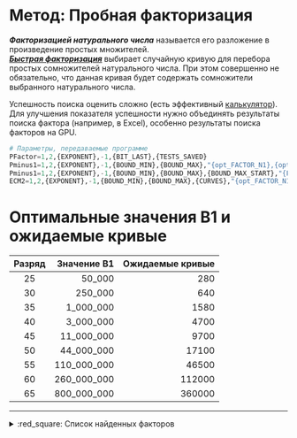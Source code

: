 [License]: //creativecommons.org/licenses/by-nc-sa/4.0/deed.ru

# Метод: Пробная факторизация

***Факторизацией натурального числа*** называется его разложение в произведение простых множителей.  
***[Быстрая факторизация]*** выбирает случайную кривую для перебора простых сомножителей натурального числа. 
При этом совершенно не обязательно, что данная кривая будет содержать сомножители выбранного натурального 
числа.  

Успешность поиска оценить сложно (есть эффективный [калькулятор]). Для улучшения показателя успешности 
нужно объединять результаты поиска фактора (например, в Excel), особенно результаты поиска факторов на GPU.
``` tf
# Параметры, передаваемые программе
PFactor=1,2,{EXPONENT},-1,{BIT_LAST},{TESTS_SAVED}
Pminus1=1,2,{EXPONENT},-1,{BOUND_MIN},{BOUND_MAX},"{opt_FACTOR_N1},{opt_FACTOR_N2}"
Pminus1=1,2,{EXPONENT},-1,{BOUND_MIN},{BOUND_MAX},{BOUND_MAX_START},"{FACTOR_N1},{FACTOR_N2}"
ECM2=1,2,{EXPONENT},-1,{BOUND_MIN},{BOUND_MAX},{CURVES},"{opt_FACTOR_N1},{opt_FACTOR_N2}"
```

[Быстрая факторизация]: //www.mersenne.org/report_top_500_p-1/
[калькулятор]: //github.com/alpertron/calculators


# Оптимальные значения B1 и ожидаемые кривые

|Разряд|Значение B1|Ожидаемые кривые
|:---:| ---:| ---:
|25|50_000|280
|30|250_000|640
|35|1_000_000|1580
|40|3_000_000|4700
|45|11_000_000|9700
|50|44_000_000|17100
|55|110_000_000|46500
|60|260_000_000|112000
|65|800_000_000|360000

---
<details>
<summary>:red_square: Список найденных факторов</summary><br />

|Имя процессора|Экспонента|Полученно (передано)|Простой множитель
|:--- | ---:|:---:| ---:
|CPU_i3-4160T|M<sub>10867</sub>|2019-08-20|[82832860164133033565264741146994303791687](//mersenne.org/M10867 "135,9 бит")<br /><sup>(ECM curve 4090, B1=3000000, B2=B1*100, Sigma=3176262810979290)</sup>
|CPU_i3-3240|M<sub>179807</sub>|2020-07-21|[8908820444602872157985947159](//mersenne.org/M179807 "92,8 бит")
|CPU_i3-4130T|M<sub>182473</sub>|2019-11-21|[6105157288266030601971636011773183](//mersenne.org/M182473 "112,2 бит")
|CPU_i3-4130T|M<sub>186601</sub>|2020-04-22|[6335814304984386400062255874736137](//mersenne.org/M186601 "112,3 бит")
|CPU_i3-3220T|M<sub>190297</sub>|2021-01-30|[149067583885988546673114547807](//mersenne.org/M190297 "96,9 бит")
|CPU_i3-3240|M<sub>194687</sub>|2020-06-02|[350308324287853241164704038137783](//mersenne.org/M194687 "108,1 бит")
|CPU_i5-7400T|M<sub>204461</sub>|2020-06-16|[13887385625510659686126690641](//mersenne.org/M204461 "93,5 бит")
|CPU_i3-4130T|M<sub>205937</sub>|2021-02-07|[14527115491319733689217695942607839](//mersenne.org/M205937 "113,5 бит")
|CPU_i3-3240|M<sub>208367</sub>|2019-11-29|[355611993314329042162913497](//mersenne.org/M208367 "88,2 бит")
|CPU_i5-7400T|M<sub>212557</sub>|2021-01-23|[4550117868689862015372775241](//mersenne.org/M212557 "91,9 бит")
|CPU_i3-3240|M<sub>215503</sub>|2020-11-06|[10492524329302829549846743327](//mersenne.org/M215503 "93,1 бит")
|CPU_i3-4130T|M<sub>219943</sub>|2020-10-18|[22221891142825827223088551](//mersenne.org/M219943 "84,2 бит")
|CPU_i5-7400T|M<sub>223061</sub>|2021-01-05|[782010403246230561225393068137](//mersenne.org/M223061 "99,3 бит")
|CPU_i3-3220T|M<sub>226691</sub>|2020-01-23|[2356137892153772530023725265049](//mersenne.org/M226691 "100,9 бит")
|CPU_i5-7400T|M<sub>236893</sub>|2020-01-23|[440619936996878195341147721](//mersenne.org/M236893 "88,5 бит")
|CPU_i5-7400T|M<sub>240017</sub>|2021-02-24|[207388950441821518487369719](//mersenne.org/M240017 "87,4 бит")
|CPU_i3-3240|M<sub>240341</sub>|2020-10-21|[14564194736309668622575271408824313](//mersenne.org/M240341 "113,5 бит")
|CPU_i3-3240|M<sub>244381</sub>|2020-04-28|[544321867658790146018252177](//mersenne.org/M244381 "88,8 бит")
|CPU_i3-4130T|M<sub>249211</sub>|2020-11-14|[4231311287188684023882673097](//mersenne.org/M249211 "91,8 бит")
|CPU_i5-7400T|M<sub>249541</sub>|2020-07-15|[6014806187755835444877004231](//mersenne.org/M249541 "92,3 бит")
|CPU_i3-4130T|M<sub>249859</sub>|2020-08-04|[1362194296519303309656910457](//mersenne.org/M249859 "90,1 бит")
|CPU_i5-7400T|M<sub>260647</sub>|2021-03-05|[1364561386792052106468955961](//mersenne.org/M260647 "90,1 бит")
|CPU_i3-3240|M<sub>267601</sub>|2020-09-25|[5830195636655439372565947073](//mersenne.org/M267601 "92,2 бит")
|CPU_i3-3240|M<sub>272903</sub>|2020-07-05|[55270321578203648279734967](//mersenne.org/M272903 "85,5 бит")
|CPU_i3-3240|M<sub>276007</sub>|2020-09-26|[422673653296197834493769](//mersenne.org/M276007 "78,5 бит")
|CPU_i3-4130T|M<sub>282413</sub>|2020-12-10|[340956205582160672877209](//mersenne.org/M282413 "78,2 бит")
|CPU_i3-3240|M<sub>284857</sub>|2020-11-03|[6342830178287689341889442233](//mersenne.org/M284857 "92,4 бит")
|CPU_i3-4130T|M<sub>291689</sub>|2020-06-27|[641304973009750545740947502383](//mersenne.org/M291689 "99,0 бит")
|CPU_i3-4130T|M<sub>293453</sub>|2020-06-30|[183557027770532862517419511](//mersenne.org/M293453 "87,2 бит")
|CPU_i3-4160T|M<sub>1260877</sub>|2019-10-02|[295308856121652065144821431143](//mersenne.org/M1260877 "97,9 бит")<br /><sup>(ECM curve 264, B1=50000, B2=B1*100, Sigma=3987321284330159)</sup>
|CPU_i3-3220T|M<sub>1748471</sub>|2020-07-28|[9782225387480554906433](//mersenne.org/M1748471 "73,1 бит")
|CPU_i3-3240|M<sub>1748749</sub>|2020-06-04|[1101693662420199497948263](//mersenne.org/M1748749 "79,9 бит")
|CPU_i5-7400T|M<sub>1756919</sub>|2020-07-17|[420282713414566177132193](//mersenne.org/M1756919 "78,5 бит")
|CPU_i5-7400T|M<sub>1770551</sub>|2020-08-11|[1229067852017677956503](//mersenne.org/M1770551 "70,1 бит")
|CPU_i3-3240|M<sub>1775819</sub>|2020-06-22|[2183399348408396373881](//mersenne.org/M1775819 "70,9 бит")
|CPU_i5-7400T|M<sub>1779227</sub>|2020-09-02|[716802974144267311817](//mersenne.org/M1779227 "69,3 бит")
|CPU_i5-7400T|M<sub>1779529</sub>|2020-09-03|[361751716297473485026173503](//mersenne.org/M1779529 "88,2 бит")
|CPU_i5-7400T|M<sub>1779601</sub>|2020-06-19|[6654306946624358084057](//mersenne.org/M1779601 "72,5 бит")
|CPU_i3-3220T|M<sub>1780481</sub>|2020-07-17|[24311029838681384251303](//mersenne.org/M1780481 "74,4 бит")
|CPU_i3-3240|M<sub>1780787</sub>|2020-03-23|[2208575966115963611801297](//mersenne.org/M1780787 "80,9 бит")
|CPU_i5-7400T|M<sub>1781393</sub>|2020-09-11|[9245598697446358271306919599](//mersenne.org/M1781393 "92,9 бит")
|CPU_i3-4130T|M<sub>1790303</sub>|2020-10-08|[84091307379778469337607](//mersenne.org/M1790303 "76,2 бит")
|CPU_i5-7400T|M<sub>1790969</sub>|2020-07-31|[13195845564583138753367](//mersenne.org/M1790969 "73,5 бит")
|CPU_i3-3240|M<sub>1794277</sub>|2020-10-15|[13566397381259978586503](//mersenne.org/M1794277 "73,5 бит")
|CPU_i5-7400T|M<sub>1794343</sub>|2020-07-09|[3013403412890191833961](//mersenne.org/M1794343 "71,4 бит")
|CPU_i3-4130T|M<sub>1797503</sub>|2020-06-19|[1179098613782804828192609](//mersenne.org/M1797503 "80,0 бит")
|CPU_i3-4130T|M<sub>1803089</sub>|2020-06-06|[692432289569587180612463](//mersenne.org/M1803089 "79,2 бит")
|CPU_i5-7400T|M<sub>1806803</sub>|2020-08-12|[244326231917086486697](//mersenne.org/M1806803 "67,7 бит")
|CPU_i3-4130T|M<sub>1808207</sub>|2021-01-07|[1087489101201148609423](//mersenne.org/M1808207 "69,9 бит")
|CPU_i5-7400T|M<sub>1808497</sub>|2020-07-14|[9706123523375446467647](//mersenne.org/M1808497 "73,0 бит")
|CPU_i3-3220T|M<sub>1810199</sub>|2020-11-18|[157697807282564586898519](//mersenne.org/M1810199 "77,1 бит")
|CPU_i3-4130T|M<sub>1810609</sub>|2020-07-17|[26465926164226557922159](//mersenne.org/M1810609 "74,5 бит")
|CPU_i3-3220T|M<sub>1817581</sub>|2020-12-19|[1189085596205257849526737](//mersenne.org/M1817581 "80,0 бит")
|CPU_i3-3240|M<sub>1817707</sub>|2020-07-25|[54019915269001796699970361](//mersenne.org/M1817707 "85,5 бит")
|CPU_i3-3240|M<sub>1818727</sub>|2020-10-05|[1524678261054558180071](//mersenne.org/M1818727 "70,4 бит")
|CPU_i5-7400T|M<sub>1820279</sub>|2020-08-15|[18591257656105278391249](//mersenne.org/M1820279 "74,0 бит")
|CPU_i3-3220T|M<sub>1824707</sub>|2020-12-26|[43333587508361131449337](//mersenne.org/M1824707 "75,2 бит")
|CPU_i3-4130T|M<sub>1825039</sub>|2020-07-10|[1077556895940053786953](//mersenne.org/M1825039 "69,9 бит")
|CPU_i5-7400T|M<sub>1825891</sub>|2021-01-03|[25087933734732565649248321](//mersenne.org/M1825891 "84,4 бит")
|CPU_i3-3240|M<sub>1826129</sub>|2020-10-17|[240060603497813611049](//mersenne.org/M1826129 "67,7 бит")
|CPU_i3-4130T|M<sub>1826743</sub>|2021-01-08|[403333729168115180214383](//mersenne.org/M1826743 "78,4 бит")
|CPU_i5-7400T|M<sub>1830931</sub>|2020-08-11|[42677833477679098748999](//mersenne.org/M1830931 "75,2 бит")
|CPU_i3-4130T|M<sub>1831933</sub>|2021-02-20|[69011301633052264737401](//mersenne.org/M1831933 "75,9 бит")
|CPU_i3-3220T|M<sub>1832459</sub>|2020-11-24|[31562787143567258404248079](//mersenne.org/M1832459 "84,7 бит")
|CPU_i3-4130T|M<sub>1837903</sub>|2020-07-21|[13281786178167483175609](//mersenne.org/M1837903 "73,5 бит")
|CPU_i3-3220T|M<sub>1838423</sub>|2020-11-24|[230213760093827396759](//mersenne.org/M1838423 "67,6 бит")
|CPU_i3-4130T|M<sub>1839601</sub>|2021-02-23|[2923009946171327873633](//mersenne.org/M1839601 "71,3 бит")
|CPU_i3-4130T|M<sub>1840393</sub>|2020-07-24|[202934639674844633911](//mersenne.org/M1840393 "67,5 бит")
|CPU_i3-4130T|M<sub>1842941</sub>|2021-03-01|[8041440301620043380511](//mersenne.org/M1842941 "72,8 бит")
|CPU_i3-3220T|M<sub>1843183</sub>|2020-12-01|[835922814028155447994489](//mersenne.org/M1843183 "79,5 бит")
|CPU_i3-3240|M<sub>1843487</sub>|2020-10-05|[42539782418183734268911](//mersenne.org/M1843487 "75,2 бит")
|CPU_i3-3240|M<sub>1844099</sub>|2020-10-06|[27895907770515882935017](//mersenne.org/M1844099 "74,6 бит")
|CPU_i3-3220T|M<sub>1844153</sub>|2020-07-28|[208696059530445027887](//mersenne.org/M1844153 "67,5 бит")
|CPU_i3-3220T|M<sub>1844939</sub>|2020-07-29|[238448870647471358713](//mersenne.org/M1844939 "67,7 бит")
|CPU_i3-4130T|M<sub>1845913</sub>|2020-06-06|[274125696466187185511](//mersenne.org/M1845913 "67,9 бит")
|CPU_i3-3240|M<sub>1848923</sub>|2020-07-08|[5959243418438687591474153](//mersenne.org/M1848923 "82,3 бит")
|CPU_i3-3220T|M<sub>1849843</sub>|2021-03-28|[673906381801109443654877201](//mersenne.org/M1849843 "89,1 бит")
|CPU_i5-7400T|M<sub>1851407</sub>|2021-02-08|[590019308792284662503](//mersenne.org/M1851407 "69,0 бит")
|CPU_i3-3240|M<sub>1853479</sub>|2020-09-08|[156003539033246584721](//mersenne.org/M1853479 "67,1 бит")
|CPU_i3-4130T|M<sub>1853807</sub>|2020-11-20|[529911299168011084854799](//mersenne.org/M1853807 "78,8 бит")
|CPU_i3-3220T|M<sub>1855849</sub>|2020-07-20|[14445906697760712519833](//mersenne.org/M1855849 "73,6 бит")
|CPU_i5-7400T|M<sub>1857671</sub>|2020-06-25|[3921223347135641910510401](//mersenne.org/M1857671 "81,7 бит")
|CPU_i3-3220T|M<sub>1858583</sub>|2021-02-11|[10171611024230424658961](//mersenne.org/M1858583 "73,1 бит")
|CPU_i3-3240|M<sub>1862383</sub>|2020-12-31|[838841300506144613897](//mersenne.org/M1862383 "69,5 бит")
|CPU_i3-4130T|M<sub>1862941</sub>|2020-07-28|[21180396504202844818806060961](//mersenne.org/M1862941 "94,1 бит")
|CPU_i3-4130T|M<sub>1863451</sub>|2020-12-04|[1558453941039570915497](//mersenne.org/M1863451 "70,4 бит")
|CPU_i5-7400T|M<sub>1863583</sub>|2021-01-22|[168098659632645100049](//mersenne.org/M1863583 "67,2 бит")
|CPU_i3-4130T|M<sub>1863971</sub>|2020-07-31|[193869571336390226087](//mersenne.org/M1863971 "67,4 бит")
|CPU_i3-3220T|M<sub>1865881</sub>|2020-12-13|[3084260537114498471833](//mersenne.org/M1865881 "71,4 бит")
|CPU_i3-3220T|M<sub>1867601</sub>|2021-03-23|[80000233390682861297647](//mersenne.org/M1867601 "76,1 бит")
|CPU_i5-7400T|M<sub>1867753</sub>|2020-08-11|[123226401138996168889](//mersenne.org/M1867753 "66,7 бит")
|CPU_i3-3240|M<sub>1867883</sub>|2021-03-23|[31925706746610570580439](//mersenne.org/M1867883 "74,8 бит")
|CPU_i3-3240|M<sub>1869617</sub>|2020-11-24|[31290230502255006055463](//mersenne.org/M1869617 "74,7 бит")
|CPU_i3-3220T|M<sub>1874177</sub>|2021-03-02|[4705775280871272212417](//mersenne.org/M1874177 "72,0 бит")
|CPU_i3-3240|M<sub>1874627</sub>|2020-10-05|[583200974498885420814911](//mersenne.org/M1874627 "78,9 бит")
|CPU_i3-4130T|M<sub>1877933</sub>|2020-12-10|[37279021748511254068057](//mersenne.org/M1877933 "75,0 бит")
|CPU_i3-3240|M<sub>1879789</sub>|2020-10-01|[2975424515145393439928753](//mersenne.org/M1879789 "81,3 бит")
|CPU_i3-3240|M<sub>1880551</sub>|2020-12-27|[10084143634263882660016367](//mersenne.org/M1880551 "83,1 бит")
|CPU_i3-3240|M<sub>1881079</sub>|2020-08-13|[936518605029984752863](//mersenne.org/M1881079 "69,7 бит")
|CPU_i3-3240|M<sub>1882861</sub>|2020-08-17|[666990098678118344881](//mersenne.org/M1882861 "69,2 бит")
|CPU_i3-3220T|M<sub>1884577</sub>|2020-09-07|[162443525152210399185503](//mersenne.org/M1884577 "77,1 бит")
|CPU_i3-4130T|M<sub>1895357</sub>|2020-07-30|[53032653694369279890991](//mersenne.org/M1895357 "75,5 бит")
|CPU_i5-7400T|M<sub>1896173</sub>|2020-08-02|[2274855984586358419471](//mersenne.org/M1896173 "70,9 бит")
|CPU_i3-4130T|M<sub>1897121</sub>|2020-09-07|[1319745417837217487807](//mersenne.org/M1897121 "70,2 бит")
|CPU_i5-7400T|M<sub>1900369</sub>|2020-08-14|[826858248426205165991](//mersenne.org/M1900369 "69,5 бит")
|CPU_i3-4130T|M<sub>1900571</sub>|2021-01-03|[148592047567029613241](//mersenne.org/M1900571 "67,0 бит")
|CPU_i5-7400T|M<sub>1902119</sub>|2020-09-01|[746463283174230565247](//mersenne.org/M1902119 "69,3 бит")
|CPU_i3-4130T|M<sub>1902643</sub>|2020-09-04|[89338778275924979908123153](//mersenne.org/M1902643 "86,2 бит")
|CPU_i5-7400T|M<sub>1903081</sub>|2020-09-05|[210011019266895338599](//mersenne.org/M1903081 "67,5 бит")
|CPU_i3-3220T|M<sub>1903289</sub>|2020-11-18|[28673912581062008978521](//mersenne.org/M1903289 "74,6 бит")
|CPU_i3-3240|M<sub>1907377</sub>|2021-02-21|[3528801890297695805383](//mersenne.org/M1907377 "71,6 бит")
|CPU_i3-4130T|M<sub>1907573</sub>|2020-10-26|[1682004340905866599103](//mersenne.org/M1907573 "70,5 бит")
|CPU_i3-4130T|M<sub>1909487</sub>|2021-02-25|[7490680989515349191519](//mersenne.org/M1909487 "72,7 бит")
|CPU_i3-3240|M<sub>1910339</sub>|2020-09-30|[2579924799738882287711713](//mersenne.org/M1910339 "81,1 бит")
|CPU_i3-3220T|M<sub>1911937</sub>|2020-12-01|[40023912798733559344013142311](//mersenne.org/M1911937 "95,0 бит")
|CPU_i3-4130T|M<sub>1912133</sub>|2021-03-02|[5883960840663737153249](//mersenne.org/M1912133 "72,3 бит")
|CPU_i3-3220T|M<sub>1912387</sub>|2020-12-01|[1655870639326574489209](//mersenne.org/M1912387 "70,5 бит")
|CPU_i3-3240|M<sub>1924799</sub>|2021-03-26|[306660015633133222927](//mersenne.org/M1924799 "68,1 бит")
|CPU_i3-3220T|M<sub>1935293</sub>|2020-11-17|[230380558690383191087](//mersenne.org/M1935293 "67,6 бит")
|CPU_i3-3240|M<sub>1936757</sub>|2021-02-15|[381273300291315930049](//mersenne.org/M1936757 "68,4 бит")
|CPU_i3-3220T|M<sub>1937233</sub>|2021-02-16|[1990366118246025635516119](//mersenne.org/M1937233 "80,7 бит")
|CPU_i3-4130T|M<sub>1941601</sub>|2021-02-02|[198833506342172570961881](//mersenne.org/M1941601 "77,4 бит")
|CPU_i3-3240|M<sub>1943023</sub>|2021-02-05|[1407684512005209168487](//mersenne.org/M1943023 "70,3 бит")
|CPU_i3-4130T|M<sub>1943413</sub>|2021-02-06|[90649073237337737335351](//mersenne.org/M1943413 "76,3 бит")
|CPU_i3-3220T|M<sub>1945319</sub>|2021-01-02|[2257709807135454081439](//mersenne.org/M1945319 "70,9 бит")
|CPU_i3-3220T|M<sub>1948699</sub>|2021-02-14|[295558393208271600569](//mersenne.org/M1948699 "68,0 бит")
|CPU_i3-3240|M<sub>1948981</sub>|2020-11-28|[3320224119463224463874513431](//mersenne.org/M1948981 "91,4 бит")
|CPU_i3-3220T|M<sub>1951597</sub>|2021-01-26|[292232734113717391447](//mersenne.org/M1951597 "68,0 бит")
|CPU_i5-7400T|M<sub>1955047</sub>|2021-02-25|[180220905072805403447](//mersenne.org/M1955047 "67,3 бит")
|CPU_i3-4130T|M<sub>1955827</sub>|2021-02-26|[15893792804910960362441](//mersenne.org/M1955827 "73,8 бит")
|CPU_i3-3240|M<sub>1959197</sub>|2021-01-20|[5070924667212676471201](//mersenne.org/M1959197 "72,1 бит")
|CPU_i3-3220T|M<sub>1962403</sub>|2021-03-19|[554239466175260665439](//mersenne.org/M1962403 "68,9 бит")
|CPU_i3-4130T|M<sub>1962523</sub>|2020-12-16|[9018703151544197440664379689](//mersenne.org/M1962523 "92,9 бит")
|CPU_i5-7400T|M<sub>1963751</sub>|2020-12-24|[237319355176663745521](//mersenne.org/M1963751 "67,7 бит")
|CPU_i3-3240|M<sub>1964317</sub>|2021-03-25|[1674782867894802494058199](//mersenne.org/M1964317 "80,5 бит")
|CPU_i3-3220T|M<sub>1980233</sub>|2021-02-11|[164915405820399231719183089](//mersenne.org/M1980233 "87,1 бит")
|CPU_i3-3240|M<sub>1980469</sub>|2021-02-11|[172468906391202586769](//mersenne.org/M1980469 "67,2 бит")
|CPU_i3-4130T|M<sub>1990433</sub>|2021-03-02|[5077226743159385410703](//mersenne.org/M1990433 "72,1 бит")
|CPU_i3-3240|M<sub>1993477</sub>|2021-03-11|[187999998821759289199](//mersenne.org/M1993477 "67,3 бит")
|CPU_i3-3240|M<sub>1995649</sub>|2021-03-19|[1474722977837833709423](//mersenne.org/M1995649 "70,3 бит")
|CPU_i3-3220T|M<sub>1996223</sub>|2021-03-21|[86848740879877486178089](//mersenne.org/M1996223 "76,2 бит")
|CPU_i3-3240|M<sub>2021959</sub>|2019-06-03|[4008768821597125602103](//mersenne.org/M2021959 "71,8 бит")
|CPU_i3-3220T|M<sub>2030459</sub>|2019-06-17|[794943222563827617391289](//mersenne.org/M2030459 "79,4 бит")
|CPU_i3-3220T|M<sub>2036791</sub>|2019-06-21|[7652950381722058088461711](//mersenne.org/M2036791 "82,7 бит")
|CPU_Q9550|M<sub>2116981</sub>|2019-09-22|[572484829865708828177](//mersenne.org/M2116981 "69,0 бит")
|CPU_Q9550|M<sub>3138929</sub>|2018-08-11|[107211969869890084919](//mersenne.org/M3138929 "66,5 бит")
|CPU_i3-2100|M<sub>3141899</sub>|2018-08-09|[373743152728575829153](//mersenne.org/M3141899 "68,3 бит")
|CPU_i3-3240|M<sub>3143131</sub>|2018-08-08|[2357210652918846097342337](//mersenne.org/M3143131 "81,0 бит")
|CPU_i3-2100|M<sub>3143863</sub>|2018-08-09|[167784518460196503457](//mersenne.org/M3143863 "67,2 бит")
|CPU_i3-3220T|M<sub>3163297</sub>|2018-08-15|[59381422719343961377](//mersenne.org/M3163297 "65,7 бит")
|CPU_i3-3220T|M<sub>3170341</sub>|2018-08-17|[66343441088847521057](//mersenne.org/M3170341 "65,8 бит")
|CPU_i3-3220T|M<sub>3174799</sub>|2018-08-20|[9939232691627307408799](//mersenne.org/M3174799 "73,1 бит")
|CPU_Q9550|M<sub>4069451</sub>|2018-12-02|[63697313339884339111889](//mersenne.org/M4069451 "75,8 бит")
|CPU_i3-4130T|M<sub>4797007</sub>|2019-05-29|[82367144026147024187279](//mersenne.org/M4797007 "76,1 бит")
|CPU_i3-3240|M<sub>4810087</sub>|2019-06-06|[257512929938575068007](//mersenne.org/M4810087 "67,8 бит")
|CPU_i3-3240|M<sub>4853111</sub>|2019-07-03|[433007031486903274721](//mersenne.org/M4853111 "68,6 бит")
|CPU_i3-3220T|M<sub>4856869</sub>|2019-07-04|[391130128323531132863](//mersenne.org/M4856869 "68,4 бит")
|CPU_i3-4130T|M<sub>4866973</sub>|2019-07-11|[14300023341616159671919](//mersenne.org/M4866973 "73,6 бит")
|CPU_i3-3220T|M<sub>4895963</sub>|2019-07-29|[26861047308312414340151](//mersenne.org/M4895963 "74,5 бит")
|CPU_i3-3240|M<sub>4904233</sub>|2019-07-31|[5290742691643592334017](//mersenne.org/M4904233 "72,2 бит")
|CPU_i3-3240|M<sub>4907897</sub>|2019-08-05|[816392678606852965759](//mersenne.org/M4907897 "69,5 бит")
|CPU_i3-3240|M<sub>4936483</sub>|2019-08-19|[2586547856306117891777](//mersenne.org/M4936483 "71,1 бит")
|CPU_i3-3240|M<sub>4995581</sub>|2019-09-05|[111182595756092431849](//mersenne.org/M4995581 "66,6 бит")
|CPU_i3-3240|M<sub>5002051</sub>|2019-09-10|[10999522759239599303801](//mersenne.org/M5002051 "73,2 бит")
|CPU_i3-3240|M<sub>5038567</sub>|2019-10-01|[113356876953593118481](//mersenne.org/M5038567 "66,6 бит")
|CPU_i3-3240|M<sub>5052997</sub>|2019-10-14|[908897835414584735113](//mersenne.org/M5052997 "69,6 бит")
|CPU_i3-3220T|M<sub>5061607</sub>|2019-10-17|[432597931893584920153](//mersenne.org/M5061607 "68,6 бит")
|CPU_i3-3220T|M<sub>5113231</sub>|2019-11-13|[790870688787346598209](//mersenne.org/M5113231 "69,4 бит")
|CPU_Q9550|M<sub>5480771</sub>|2018-11-23|[80746668065096727660271](//mersenne.org/M5480771 "76,1 бит")
|CPU_Q9550|M<sub>5522833</sub>|2019-01-06|[808157921169638991937](//mersenne.org/M5522833 "69,5 бит")
|CPU_i3-2100|M<sub>8043571</sub>|2018-12-26|[821812819808670318737](//mersenne.org/M8043571 "69,5 бит")
|CPU_i3-4130T|M<sub>10617353</sub>|2019-05-15|[2904983371693446237713](//mersenne.org/M10617353 "71,3 бит")
|CPU_Q9550|M<sub>88877077</sub>|2018-08-12|[19342288472221439785164889](//mersenne.org/M88877077 "84,0 бит")
|CPU_i3-4130T|M<sub>89058313</sub>|2018-10-15|[9593157300739463390581711](//mersenne.org/M89058313 "83,0 бит")
|CPU_i3-2100|M<sub>89244733</sub>|2018-10-22|[2126812516829324939579863](//mersenne.org/M89244733 "80,8 бит")
|CPU_i3-3240|M<sub>89253821</sub>|2018-10-24|[1153601755561047795662969879](//mersenne.org/M89253821 "89,9 бит")
|CPU_i3-4130T|M<sub>89636213</sub>|2018-11-22|[8010143127851159301914195570441](//mersenne.org/M89636213 "102,7 бит")
|CPU_i3-3240|M<sub>90861427</sub>|2019-03-18|[3643113237030803382766512409](//mersenne.org/M90861427 "91,6 бит")
|CPU_i3-3220T|M<sub>92313047</sub>|2019-08-08|[960974307134558815880176777](//mersenne.org/M92313047 "89,6 бит")

</details>

# 
